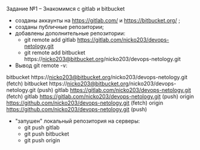 Задание №1 – Знакомимся с gitlab и bitbucket

- созданы аккаунты на https://gitlab.com/  и https://bitbucket.org/ ;
- созданы публичные репозитории;
- добавлены дополнительные репозитории:
    - git remote add gitlab https://gitlab.com/nicko203/devops-netology.git
    - git remote add bitbucket https://nicko203@bitbucket.org/nicko203/devops-netology.git
- Вывод git remote -v:

bitbucket	https://nicko203@bitbucket.org/nicko203/devops-netology.git (fetch)
bitbucket	https://nicko203@bitbucket.org/nicko203/devops-netology.git (push)
gitlab	https://gitlab.com/nicko203/devops-netology.git (fetch)
gitlab	https://gitlab.com/nicko203/devops-netology.git (push)
origin	https://github.com/nicko203/devops-netology.git (fetch)
origin	https://github.com/nicko203/devops-netology.git (push)

- "запушен" локальный репозитория на серверы:
    - git push gitlab
    - git push bitbucket
    - git push origin


